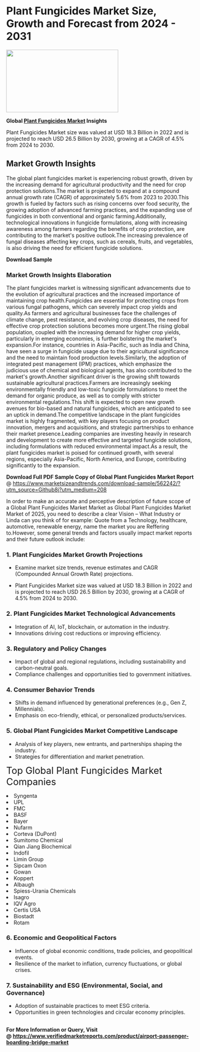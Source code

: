 <H1>Plant Fungicides Market Size, Growth and Forecast from 2024 - 2031</H1><img class="aligncenter size-medium wp-image-584254" src="https://thirdeyenews.in/wp-content/uploads/2024/09/Global-Market-Research-300x168.jpeg" alt="" width="300" height="168" /><p><strong>Global&nbsp;<a href="https://www.marketsizeandtrends.com/download-sample/562242/?utm_source=Github8j?utm_medium=208">Plant Fungicides Market</a> Insights</strong></p><p>Plant Fungicides Market size was valued at USD 18.3 Billion in 2022 and is projected to reach USD 26.5 Billion by 2030, growing at a CAGR of 4.5% from 2024 to 2030.</p><p><h2>Market Growth Insights</h2> The global plant fungicides market is experiencing robust growth, driven by the increasing demand for agricultural productivity and the need for crop protection solutions.The market is projected to expand at a compound annual growth rate (CAGR) of approximately 5.6% from 2023 to 2030.This growth is fueled by factors such as rising concerns over food security, the growing adoption of advanced farming practices, and the expanding use of fungicides in both conventional and organic farming.Additionally, technological innovations in fungicide formulations, along with increasing awareness among farmers regarding the benefits of crop protection, are contributing to the market's positive outlook.The increasing prevalence of fungal diseases affecting key crops, such as cereals, fruits, and vegetables, is also driving the need for efficient fungicide solutions.<p><strong>Download Sample</strong></p> <h3>Market Growth Insights Elaboration</h3> The plant fungicides market is witnessing significant advancements due to the evolution of agricultural practices and the increased importance of maintaining crop health.Fungicides are essential for protecting crops from various fungal pathogens, which can severely impact crop yields and quality.As farmers and agricultural businesses face the challenges of climate change, pest resistance, and evolving crop diseases, the need for effective crop protection solutions becomes more urgent.The rising global population, coupled with the increasing demand for higher crop yields, particularly in emerging economies, is further bolstering the market's expansion.For instance, countries in Asia-Pacific, such as India and China, have seen a surge in fungicide usage due to their agricultural significance and the need to maintain food production levels.Similarly, the adoption of integrated pest management (IPM) practices, which emphasize the judicious use of chemical and biological agents, has also contributed to the market's growth.Another significant driver is the growing shift towards sustainable agricultural practices.Farmers are increasingly seeking environmentally friendly and low-toxic fungicide formulations to meet the demand for organic produce, as well as to comply with stricter environmental regulations.This shift is expected to open new growth avenues for bio-based and natural fungicides, which are anticipated to see an uptick in demand.The competitive landscape in the plant fungicides market is highly fragmented, with key players focusing on product innovation, mergers and acquisitions, and strategic partnerships to enhance their market presence.Leading companies are investing heavily in research and development to create more effective and targeted fungicide solutions, including formulations with reduced environmental impact.As a result, the plant fungicides market is poised for continued growth, with several regions, especially Asia-Pacific, North America, and Europe, contributing significantly to the expansion.<p><span class=""><strong>Download Full PDF Sample Copy of Global Plant Fungicides Market Report</strong> @ <a href="https://www.marketsizeandtrends.com/download-sample/562242/?utm_source=Github8j?utm_medium=208" target="_blank">https://www.marketsizeandtrends.com/download-sample/562242/?utm_source=Github8j?utm_medium=208</a></span></p><p>In order to make an accurate and perceptive description of future scope of a Global&nbsp;Plant Fungicides Market Market as Global&nbsp;Plant Fungicides Market Market of 2025, you need to describe a clear Vision &ndash; What Industry or Linda can you think of for example: Quote from a Technology, healthcare, automotive, renewable energy, name the market you are Reffering to.However, some general trends and factors usually impact market reports and their future outlook include:</p><h3>1.&nbsp;<strong>Plant Fungicides Market Growth Projections</strong></h3><ul><li>Examine market size trends, revenue estimates and CAGR (Compounded Annual Growth Rate) projections.</li><li><p>Plant Fungicides Market size was valued at USD 18.3 Billion in 2022 and is projected to reach USD 26.5 Billion by 2030, growing at a CAGR of 4.5% from 2024 to 2030.</p></li></ul><h3>2.&nbsp;<strong>Plant Fungicides Market Technological Advancements</strong></h3><ul><li>Integration of AI, IoT, blockchain, or automation in the industry.</li><li>Innovations driving cost reductions or improving efficiency.</li></ul><h3>3.&nbsp;<strong>Regulatory and Policy Changes</strong></h3><ul><li>Impact of global and regional regulations, including sustainability and carbon-neutral goals.</li><li>Compliance challenges and opportunities tied to government initiatives.</li></ul><h3>4.&nbsp;<strong>Consumer Behavior Trends</strong></h3><ul><li>Shifts in demand influenced by generational preferences (e.g., Gen Z, Millennials).</li><li>Emphasis on eco-friendly, ethical, or personalized products/services.</li></ul><h3>5.&nbsp;<strong>Global Plant Fungicides Market Competitive Landscape</strong></h3><ul><li>Analysis of key players, new entrants, and partnerships shaping the industry.</li><li>Strategies for differentiation and market penetration.</li></ul><p data-pm-slice="1 1 []"><span style="color: inherit; font-family: inherit; font-size: 25px;">Top Global Plant Fungicides Market Companies</span></p><div class="" data-test-id=""><p><li>Syngenta</li><li> UPL</li><li> FMC</li><li> BASF</li><li> Bayer</li><li> Nufarm</li><li> Corteva (DuPont)</li><li> Sumitomo Chemical</li><li> Qian Jiang Biochemical</li><li> Indofil</li><li> Limin Group</li><li> Sipcam Oxon</li><li> Gowan</li><li> Koppert</li><li> Albaugh</li><li> Spiess-Urania Chemicals</li><li> Isagro</li><li> IQV Agro</li><li> Certis USA</li><li> Biostadt</li><li> Rotam</li></p></div><h3>6.&nbsp;<strong>Economic and Geopolitical Factors</strong></h3><ul><li>Influence of global economic conditions, trade policies, and geopolitical events.</li><li>Resilience of the market to inflation, currency fluctuations, or global crises.</li></ul><h3>7.&nbsp;<strong>Sustainability and ESG (Environmental, Social, and Governance)</strong></h3><ul><li>Adoption of sustainable practices to meet ESG criteria.</li><li>Opportunities in green technologies and circular economy principles.</li></ul><h2><strong style="font-size: 14px;">For More Information or Query, Visit @&nbsp;</strong><a style="background-color: #ffffff; font-size: 14px;" href="https://www.marketsizeandtrends.com/report/plant-fungicides-market/" target="_blank">https://www.verifiedmarketreports.com/product/airport-passenger-boarding-bridge-market</a></h2>